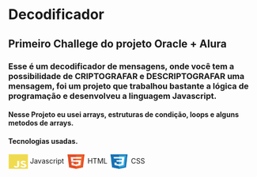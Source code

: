 # Decodificador
## Primeiro Challege do projeto Oracle + Alura

### Esse é um decodificador de mensagens, onde você tem a possibilidade de CRIPTOGRAFAR e DESCRIPTOGRAFAR uma mensagem, foi um projeto que trabalhou bastante a lógica de programação e desenvolveu a linguagem Javascript.

#### Nesse Projeto eu usei arrays, estruturas de condição, loops e alguns metodos de arrays.

#### Tecnologias usadas.
  <img align="center" alt="Rafa-Js" height="30" width="40" src="https://raw.githubusercontent.com/devicons/devicon/master/icons/javascript/javascript-plain.svg"> Javascript
  <img align="center" alt="Rafa-HTML" height="30" width="40" src="https://raw.githubusercontent.com/devicons/devicon/master/icons/html5/html5-original.svg"> HTML
  <img align="center" alt="Rafa-CSS" height="30" width="40" src="https://raw.githubusercontent.com/devicons/devicon/master/icons/css3/css3-original.svg"> CSS
